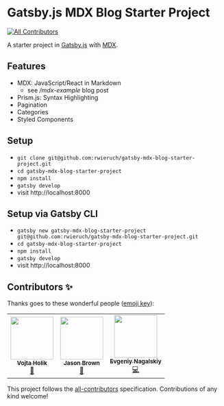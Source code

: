 # Gatsby.js MDX Blog Starter Project
<!-- ALL-CONTRIBUTORS-BADGE:START - Do not remove or modify this section -->
[![All Contributors](https://img.shields.io/badge/all_contributors-1-orange.svg?style=flat-square)](#contributors-)
<!-- ALL-CONTRIBUTORS-BADGE:END -->

A starter project in [Gatsby.js](https://www.gatsbyjs.org/) with [MDX](https://github.com/mdx-js/mdx).

## Features

* MDX: JavaScript/React in Markdown
  * see */mdx-example* blog post
* Prism.js: Syntax Highlighting
* Pagination
* Categories
* Styled Components

## Setup

* `git clone git@github.com:rwieruch/gatsby-mdx-blog-starter-project.git`
* `cd gatsby-mdx-blog-starter-project`
* `npm install`
* `gatsby develop`
* visit http://localhost:8000

## Setup via Gatsby CLI

* `gatsby new gatsby-mdx-blog-starter-project git@github.com:rwieruch/gatsby-mdx-blog-starter-project.git`
* `cd gatsby-mdx-blog-starter-project`
* `npm install`
* `gatsby develop`
* visit http://localhost:8000

## Contributors ✨

Thanks goes to these wonderful people ([emoji key](https://allcontributors.org/docs/en/emoji-key)):

<!-- ALL-CONTRIBUTORS-LIST:START - Do not remove or modify this section -->
<!-- prettier-ignore-start -->
<!-- markdownlint-disable -->
<table>
  <tr>
   <td align="center"><a href="http://vojta.io"><img src="https://avatars2.githubusercontent.com/u/25487857?v=4" width="100px;" alt=""/><br /><sub><b>Vojta Holik</b></sub></a><br /><a href="#design-vojtaholik" title="Design">🎨</a></td>
   <td align="center"><a href="http://codedaily.io"><img src="https://avatars1.githubusercontent.com/u/1714673?v=4" width="100px;" alt=""/><br /><sub><b>Jason Brown</b></sub></a><br /><a href="#maintenance-browniefed" title="Maintenance">🚧</a></td>
   <td align="center"><a href="https://github.com/DrShpongle"><img src="https://avatars3.githubusercontent.com/u/1519448?v=4" width="100px;" alt=""/><br /><sub><b>Evgeniy Nagalskiy</b></sub></a><br /><a href="https://github.com/joelhooks/joelhooks-com/commits?author=DrShpongle" title="Code">💻</a></td>
  </tr>
</table>

<!-- markdownlint-enable -->
<!-- prettier-ignore-end -->
<!-- ALL-CONTRIBUTORS-LIST:END -->

This project follows the [all-contributors](https://github.com/all-contributors/all-contributors) specification. Contributions of any kind welcome!
